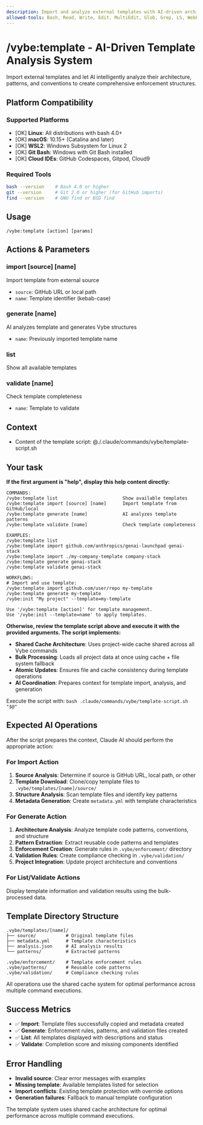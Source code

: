 ```yaml
---
description: Import and analyze external templates with AI-driven architectural analysis
allowed-tools: Bash, Read, Write, Edit, MultiEdit, Glob, Grep, LS, WebFetch, vybe-cache.get, vybe-cache.set, vybe-cache.mget, vybe-cache.mset
---
```


# /vybe:template - AI-Driven Template Analysis System

Import external templates and let AI intelligently analyze their architecture, patterns, and conventions to create comprehensive enforcement structures.

## Platform Compatibility

### Supported Platforms
- [OK] **Linux**: All distributions with bash 4.0+
- [OK] **macOS**: 10.15+ (Catalina and later)
- [OK] **WSL2**: Windows Subsystem for Linux 2
- [OK] **Git Bash**: Windows with Git Bash installed
- [OK] **Cloud IDEs**: GitHub Codespaces, Gitpod, Cloud9

### Required Tools
```bash
bash --version    # Bash 4.0 or higher
git --version     # Git 2.0 or higher (for GitHub imports)
find --version    # GNU find or BSD find
```

## Usage
```
/vybe:template [action] [params]
```

## Actions & Parameters

### import [source] [name]
Import template from external source
- `source`: GitHub URL or local path
- `name`: Template identifier (kebab-case)

### generate [name]
AI analyzes template and generates Vybe structures
- `name`: Previously imported template name

### list
Show all available templates

### validate [name]
Check template completeness
- `name`: Template to validate

## Context
- Content of the template script: @./.claude/commands/vybe/template-script.sh

## Your task

**If the first argument is "help", display this help content directly:**

```
COMMANDS:
/vybe:template list                        Show available templates
/vybe:template import [source] [name]      Import template from GitHub/local
/vybe:template generate [name]             AI analyzes template patterns
/vybe:template validate [name]             Check template completeness

EXAMPLES:
/vybe:template list
/vybe:template import github.com/anthropics/genai-launchpad genai-stack
/vybe:template import ./my-company-template company-stack
/vybe:template generate genai-stack
/vybe:template validate genai-stack

WORKFLOWS:
# Import and use template:
/vybe:template import github.com/user/repo my-template
/vybe:template generate my-template
/vybe:init "My project" --template=my-template

Use '/vybe:template [action]' for template management.
Use '/vybe:init --template=name' to apply templates.
```

**Otherwise, review the template script above and execute it with the provided arguments. The script implements:**

- **Shared Cache Architecture**: Uses project-wide cache shared across all Vybe commands
- **Bulk Processing**: Loads all project data at once using cache + file system fallback  
- **Atomic Updates**: Ensures file and cache consistency during template operations
- **AI Coordination**: Prepares context for template import, analysis, and generation

Execute the script with: `bash .claude/commands/vybe/template-script.sh "$@"`

## Expected AI Operations

After the script prepares the context, Claude AI should perform the appropriate action:

### For Import Action
1. **Source Analysis**: Determine if source is GitHub URL, local path, or other
2. **Template Download**: Clone/copy template files to `.vybe/templates/[name]/source/`
3. **Structure Analysis**: Scan template files and identify key patterns
4. **Metadata Generation**: Create `metadata.yml` with template characteristics

### For Generate Action  
1. **Architecture Analysis**: Analyze template code patterns, conventions, and structure
2. **Pattern Extraction**: Extract reusable code patterns and templates
3. **Enforcement Creation**: Generate rules in `.vybe/enforcement/` directory
4. **Validation Rules**: Create compliance checking in `.vybe/validation/`
5. **Project Integration**: Update project architecture and conventions

### For List/Validate Actions
Display template information and validation results using the bulk-processed data.

## Template Directory Structure
```
.vybe/templates/[name]/
├── source/           # Original template files
├── metadata.yml      # Template characteristics
├── analysis.json     # AI analysis results
└── patterns/         # Extracted patterns

.vybe/enforcement/    # Template enforcement rules
.vybe/patterns/       # Reusable code patterns  
.vybe/validation/     # Compliance checking rules
```

All operations use the shared cache system for optimal performance across multiple command executions.

## Success Metrics
- ✅ **Import**: Template files successfully copied and metadata created
- ✅ **Generate**: Enforcement rules, patterns, and validation files created
- ✅ **List**: All templates displayed with descriptions and status
- ✅ **Validate**: Completion score and missing components identified

## Error Handling
- **Invalid source**: Clear error messages with examples
- **Missing template**: Available templates listed for selection
- **Import conflicts**: Existing template protection with override options
- **Generation failures**: Fallback to manual template configuration

The template system uses shared cache architecture for optimal performance across multiple command executions.